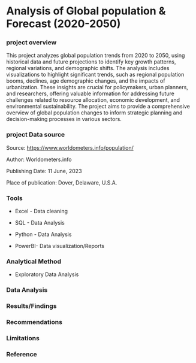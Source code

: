 # Analysis of Global population & Forecast (2020-2050)


### project overview
This project analyzes global population trends from 2020 to 2050, using historical data and future projections to identify key growth patterns, regional variations, and demographic shifts. The analysis includes visualizations to highlight significant trends, such as regional population booms, declines, age demographic changes, and the impacts of urbanization. These insights are crucial for policymakers, urban planners, and researchers, offering valuable information for addressing future challenges related to resource allocation, economic development, and environmental sustainability. The project aims to provide a comprehensive overview of global population changes to inform strategic planning and decision-making processes in various sectors.

### project Data source 
Source: https://www.worldometers.info/population/

Author: Worldometers.info

Publishing Date: 11 June, 2023

Place of publication: Dover, Delaware, U.S.A.


### Tools 

- Excel - Data cleaning 

- SQL - Data Analysis

- Python - Data Analysis

- PowerBI- Data visualization/Reports 

### Analytical Method 

- Exploratory Data Analysis

### Data Analysis 



### Results/Findings



### Recommendations 



### Limitations 




### Reference 



